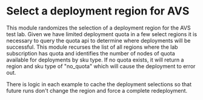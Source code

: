 # Select a deployment region for AVS

This module randomizes the selection of a deployment region for the AVS test lab. Given we have limited deployment quota in a few select regions it is necessary to query the quota api to determine where deployments will be successful.  This module recurses the list of all regions where the lab subscription has quota and identifies the number of nodes of quota available for deployments by sku type.  If no quota exists, it will return a region and sku type of "no_quota" which will cause the deployment to error out.

There is logic in each example to cache the deployment selections so that future runs don't change the region and force a complete redeployment.

